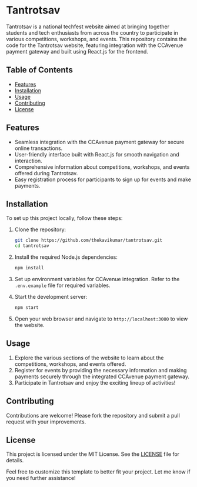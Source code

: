 # Tantrotsav

Tantrotsav is a national techfest website aimed at bringing together students and tech enthusiasts from across the country to participate in various competitions, workshops, and events. This repository contains the code for the Tantrotsav website, featuring integration with the CCAvenue payment gateway and built using React.js for the frontend.

## Table of Contents
- [Features](#features)
- [Installation](#installation)
- [Usage](#usage)
- [Contributing](#contributing)
- [License](#license)

## Features
- Seamless integration with the CCAvenue payment gateway for secure online transactions.
- User-friendly interface built with React.js for smooth navigation and interaction.
- Comprehensive information about competitions, workshops, and events offered during Tantrotsav.
- Easy registration process for participants to sign up for events and make payments.

## Installation
To set up this project locally, follow these steps:

1. Clone the repository:

    ```bash
    git clone https://github.com/thekavikumar/tantrotsav.git
    cd tantrotsav
    ```

2. Install the required Node.js dependencies:

    ```bash
    npm install
    ```

3. Set up environment variables for CCAvenue integration. Refer to the `.env.example` file for required variables.

4. Start the development server:

    ```bash
    npm start
    ```

5. Open your web browser and navigate to `http://localhost:3000` to view the website.

## Usage
1. Explore the various sections of the website to learn about the competitions, workshops, and events offered.
2. Register for events by providing the necessary information and making payments securely through the integrated CCAvenue payment gateway.
3. Participate in Tantrotsav and enjoy the exciting lineup of activities!

## Contributing
Contributions are welcome! Please fork the repository and submit a pull request with your improvements.

## License
This project is licensed under the MIT License. See the [LICENSE](LICENSE.md) file for details.

Feel free to customize this template to better fit your project. Let me know if you need further assistance!
